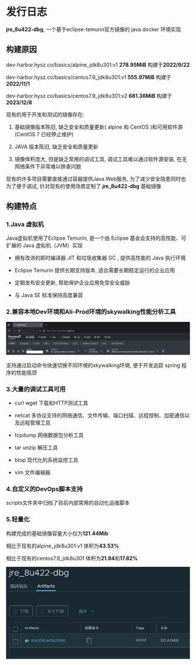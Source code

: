 # 发行日志

**jre_8u422-dbg**, 一个基于eclipse-temurin官方镜像的 java docker 环境实现

## 构建原因

dev-harbor.hysz.co/basics/alpine_jdk8u301:v1 **278.95MiB** 构建于**2022/9/22**

dev-harbor.hysz.co/basics/centos7.9_jdk8u301:v1 **555.97MiB**  构建于**2022/11/1**

dev-harbor.hysz.co/basics/centos7.9_jdk8u301:v2 **681.36MiB**  构建于**2023/12/8**

现有的用于开发和测试的镜像存在:

1. 基础镜像版本陈旧, 缺乏安全和质量更新( alpine 和 CentOS )和可用软件源 (CentOS 7 已经停止维护)

2. JAVA 版本陈旧, 缺乏安全和质量更新

3. 镜像体积庞大, 但是缺乏常用的调试工具, 调试工具难以通过软件源安装, 在无网络条件下非常难以排查问题

现有的许多项目需要直接通过容器提供Java Web服务, 为了减少安全隐患同时也为了便于调试, 针对现有的使用场景定制了 **jre_8u422-dbg** 基础镜像

## 构建特点

### 1.Java 虚拟机

Java虚拟机使用了Eclipse Temurin, 是一个由 Eclipse 基金会支持的高性能、可扩展的 Java 虚拟机（JVM）实现

* 拥有改进的即时编译器 JIT 和垃圾收集器 GC , 提供高性能的 Java 执行环境

* Eclipse Temurin 提供长期支持版本, 适合需要长期稳定运行的企业应用

* 定期发布安全更新, 帮助保护企业应用免受安全威胁

* 与 Java SE 标准保持高度兼容

### 2.兼容本地Dev环境和Ali-Prod环境的skywalking性能分析工具

![alt text](img/image.png)

支持通过启动命令快速切换不同环境的skywalking环境, 便于开发追踪 spring 程序的性能瓶颈

### 3.大量的调试工具可用

* curl wget 下载和HTTP测试工具

* netcat 多协议支持的网络通信、文件传输、端口扫描、远程控制、加密通信以及远程管理工具

* tcpdump 网络数据包分析工具

* tar unzip 解压工具

* btop 现代化的系统监控工具

* vim 文件编辑器

### 4.自定义的DevOps脚本支持

scripts文件夹中归档了目前内部常用的自动化运维脚本

### 5.轻量化

构建完成的基础镜像容量大小仅为**121.44Mib**

相比于现有的alpine_jdk8u301:v1 体积为**43.53%**

相比于现有的centos7.9_jdk8u301 体积为**21.84**和**17.82%**

![alt text](img/image-2.png)
